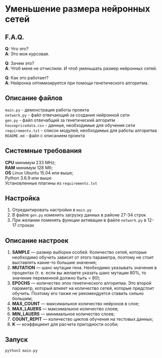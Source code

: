 # Уменьшение размера нейронных сетей  
## F.A.Q.  
**Q**: Что это?  
**A**: Это моя курсовая.  

**Q**: Зачем это?  
**A**: Чтоб меня не отчислили. И чтоб уменьшать размер нейронных сетей.  

**Q**: Как это работает?  
**A**: Нейронка оптимизируется при помощи генетического алгоритма.

## Описание файлов  
`main.py` - демонстрация работы проекта  
`network.py` - файл отвечающий за создание нейронной сети  
`gen.py` - файл отвечабщий за генетический алгоритм  
`housepricedata.csv` - данные, необходимые для обучения сети  
`requirements.txt` - список модулей, необходимых для работы алгоритма  
`README.md` - файл с описанием проекта  

## Системные требования  
**CPU** минимум 233 MHz;  
**RAM** минимум 128 Мб;  
**OS** Linux Ubuntu 15.04 или выше;  
Python 3.6.9 или выше  
Установленные плагины из `requirements.txt` 

## Настройка  
1. Отредактировать настройки в `main.py`  
2. В файле `gen.py` изменить загрузку данных в районе 27-34 строк  
3. При желании поменять функции активации в файле `network.py` в 12-17 строках  

## Описание настроек  
1. **SAMPLE** — размер выборки особей. Количество сетей, которые
необходимо обучить зависит от этого параметра, поэтому не стоит выставлять
какие-то большие значения;  
2. **MUTATION** — шанс мутации гена. Необходимо указывать значения в
процентах (т. е. если вы желаете указать шанс мутации 80%, то значение
переменной должно быть = 80);  
3. **EPOCHS** — количество эпох генетического алгоритма. Это второй
параметр, который влияет на количество сетей, которые предстоит обучить.
Поэтому его также не рекомендуется ставить сильно большим;  
4. **MAX_COUNT** — максимальное количество нейронов в слое;  
5. **MAX_LAUERS** — максимальное количество слоев;  
6. **MIN_LAUERS** — минимальное количество слоев;  
7. **COUNT_REPIT** — количество циклов обучения на тестовых данных;  
8. **K** — коэффициент для расчета пригодности особи;  

## Запуск  
``` bash
python3 main.py
```